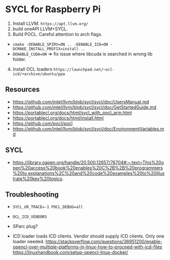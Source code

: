# SYCL for Raspberry Pi

1. Install LLVM. `https://apt.llvm.org/` 
2. build oneAPI LLVM+SYCL.
3. Build POCL. Careful attention to arch flags.
  - `cmake -DENABLE_SPIRV=ON .. -DENABLE_ICD=ON -DCMAKE_INSTALL_PREFIX=install ..`
  - `DENABLE_CUDA=ON` => fix issue where libcuda is searched in wrong lib folder.
4. Install OCL loaders `https://launchpad.net/~ocl-icd/+archive/ubuntu/ppa`
 


## Resources

* https://github.com/intel/llvm/blob/sycl/sycl/doc/UsersManual.md
* https://github.com/intel/llvm/blob/sycl/sycl/doc/GetStartedGuide.md
* https://portablecl.org/docs/html/sycl_with_pocl_arm.html
* https://portablecl.org/docs/html/install.html
* https://github.com/pocl/pocl
* https://github.com/intel/llvm/blob/sycl/sycl/doc/EnvironmentVariables.md

## SYCL 

* https://library.oapen.org/handle/20.500.12657/76704#:~:text=This%20open%20access%20book%20enables%20C%2B%2B%20programmers%20to,explanations%2C%20and%20code%20examples%20to%20illustrate%20key%20topics.

## Troubleshooting

- `SYCL_UR_TRACE=-1 POCL_DEBUG=all`
- `OCL_ICD_VENDORS`

- SParc plug?


- ICD loader loads ICD clients. Vendor should supply ICD clients. Only one loader needed.
https://stackoverflow.com/questions/36951200/enable-opencl-over-multiple-platforms-in-linux-how-to-proceed-with-icd-files
https://linuxhandbook.com/setup-opencl-linux-docker/